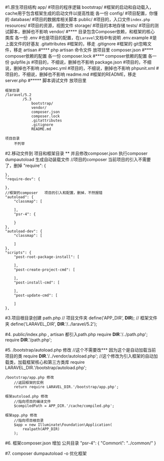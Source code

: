 #1.原生项目结构
	app/                #项目的程序逻辑
	bootstrap/          #框架的启动和自动载入，cache用于包含框架生成的启动文件以提高性能 各一份
	config/             #项目配置，你懂的
	database/           #项目的数据库相关脚本
	public/             #项目的，入口文件`index.php`
	resources/          #项目的资源，视图文件
	storage/            #项目的本地存储
	tests/              #项目的测试脚本，删掉也不影响
	vendor/             #**** 目录包含Composer依赖，和框架的核心类库  各一份
	.env                #也是项目的配置，在`Laravel`文档中有说明
	.env.example        #是上面文件的好基友
	.gitattributes      #框架的，移走
	.gitignore          #框架的 git忽略文件，移走
	artisan             #**** php artisan 命令文件 放项目里
	composer.json       #**** composer依赖的配置 各一份
	composer.lock       #**** composer依赖的配置 各一份
	gulpfile.js         #项目的，不细说，删掉也不影响
	package.json        #项目的，不细说，删掉也不影响
	phpspec.yml         #项目的，不细说，删掉也不影响
	phpunit.xml         #项目的，不细说，删掉也不影响
	readme.md           #框架的README，移走
	server.php          #***** 脚本调试文件 放项目里
	
	框架目录
	/laravel/5.2
	        /5.3
				bootstrap/
			    vendor/
			    composer.json
			    composer.lock
			    .gitattributes
			    .gitignore
			    README.md
	
	项目目录
		不列举
	
#2.移动文件到 项目和框架目录 **  并且修改composer.json 执行composer dumpautoload 生成自动装载文件
	//项目的composer  当前项目的引入不需要了，删掉
	"require": {
        
    },
    "require-dev": {
        
    },
	//框架的composer   项目的引入和配置，删掉，不然报错
	"autoload": {
        "classmap": [
            
        ],
        "psr-4": {
            
        }
    },
    "autoload-dev": {
        "classmap": [
            
        ]
    },
    "scripts": {
        "post-root-package-install": [
            
        ],
        "post-create-project-cmd": [
            
        ],
        "post-install-cmd": [
            
        ],
        "post-update-cmd": [
            
        ]
    },

#3.项目根目录创建 path.php 
	// 项目文件夹
	define('APP_DIR', __DIR__);
	// 框架文件夹
	define('LARAVEL_DIR', __DIR__.'/../laravel/5.2');

#4. public/index.php , artisan 都引入path.php
	require __DIR__.'/../path.php';
	require __DIR__.'/path.php';
		

#5. /bootstrap/autoload.php 修改
		//这个不需要改*** 因为这个是自动加载当前项目的类
	    require __DIR__.'/../vendor/autoload.php';
		//这个修改为引入框架的自动加载类，加载框架核心和第三方类库
	    require LARAVEL_DIR.'/bootstrap/autoload.php';
    
    /bootstrap/app.php 修改
    	//返回框架的实例
    	return require LARAVEL_DIR.'/bootstrap/app.php';
		
	框架autoload.php 修改
		//指向项目的编译文件
		$compiledPath = APP_DIR.'/cache/compiled.php';
    
	框架app.php 修改
		//指向项目根目录
		$app = new Illuminate\Foundation\Application(
			realpath(APP_DIR)
		);
		
#6. 框架composer.json 增加 公共目录
	"psr-4": {
		"Common\\": "../common/"
	}		

#7. composer dumpautoload -o 优化框架
    
